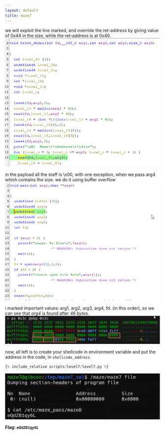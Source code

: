 ```yaml
---
layout: default
title: maze7
---
```




we will exploit the line marked, and override the ret-address by giving value of 0x44 in the size, while the ret-address is at 0x40.
![image](./images/level7_1.png)

in the payload all the staff is \x00, with one exception, when we pass arg4 which contains the size.
we do it using buffer overflow 
![image](./images/level7_2.png)

i marked important values: arg1, arg2, arg3, arg4, fd. (in this order), so we can see that *arg4* is found after *46 bytes*.
![image](./images/level7_3.png)

 
now, all left is to create your shellcode in environment variable and put the address in the code, in `shellcode_address`.
```python
{% include_relative scripts/level7/level7.py %}
```


![image](./images/level7_4.png)

**Flag:** ***`eQdZB1qy6L`*** 
